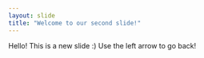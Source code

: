 ```yaml
---
layout: slide
title: "Welcome to our second slide!"
---
```

Hello! This is a new slide :)
Use the left arrow to go back!
